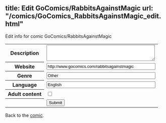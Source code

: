 title: Edit GoComics/RabbitsAgainstMagic
url: "/comics/GoComics_RabbitsAgainstMagic_edit.html"
---
Edit info for comic GoComics/RabbitsAgainstMagic

<form name="comic" action="http://gaepostmail.appspot.com/comic/" method="post">
<table class="comicinfo">
<tr>
<th>Description</th><td><textarea name="description" cols="40" rows="3"></textarea></td>
</tr>
<tr>
<th>Website</th><td><input type="text" name="url" value="http://www.gocomics.com/rabbitsagainstmagic" size="40"/></td>
</tr>
<tr>
<th>Genre</th><td><input type="text" name="genre" value="Other" size="40"/></td>
</tr>
<tr>
<th>Language</th><td><input type="text" name="language" value="English" size="40"/></td>
</tr>
<tr>
<th>Adult content</th><td><input type="checkbox" name="adult" value="adult" /></td>
</tr>
<tr>
<th></th><td>
<input type="hidden" name="comic" value="GoComics_RabbitsAgainstMagic" />
<input type="submit" name="submit" value="Submit" />
</td>
</tr>
</table>
</form>

Back to the [comic](GoComics_RabbitsAgainstMagic.html).

